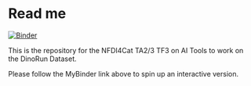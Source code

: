 # Read me

[![Binder](https://mybinder.org/badge_logo.svg)](https://mybinder.org/v2/gh/spalkovits/NFDI4Cat_AITools_DinoRun/main?labpath=BasCat_DataInspection.ipynb)

This is the repository for the NFDI4Cat TA2/3 TF3 on AI Tools to work on the DinoRun Dataset.

Please follow the MyBinder link above to spin up an interactive version.
